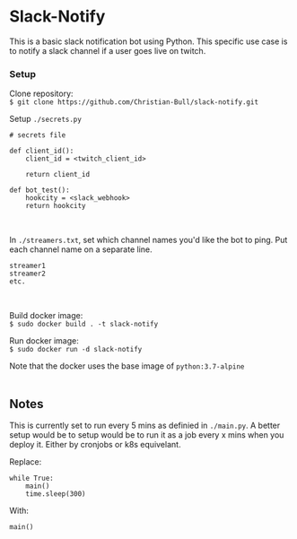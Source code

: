# Slack-Notify

This is a basic slack notification bot using Python. This specific use case is to notify a slack channel if a user goes live on twitch.

### Setup

Clone repository:  
`$ git clone https://github.com/Christian-Bull/slack-notify.git`  


Setup `./secrets.py`

```
# secrets file

def client_id():
    client_id = <twitch_client_id>

    return client_id

def bot_test():
    hookcity = <slack_webhook>
    return hookcity
```  
<br>

In `./streamers.txt`, set which channel names you'd like the bot to ping. Put each channel name on a separate line.
```
streamer1
streamer2
etc.
```

<br>

Build docker image:  
`$ sudo docker build . -t slack-notify`

Run docker image:  
`$ sudo docker run -d slack-notify`

Note that the docker uses the base image of `python:3.7-alpine`  
<br>

## Notes

This is currently set to run every 5 mins as definied in `./main.py`. A better setup would be to setup would be to run it as a job every x mins when you deploy it. Either by cronjobs or k8s equivelant.

Replace:
```
while True:
    main()
    time.sleep(300)
```
With:
```
main()
```

